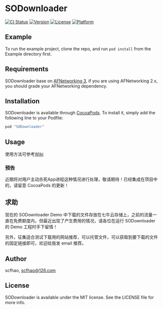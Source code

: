 # SODownloader

[![CI Status](http://img.shields.io/travis/scfhao/SODownloader.svg?style=flat)](https://travis-ci.org/scfhao/SODownloader)
[![Version](https://img.shields.io/cocoapods/v/SODownloader.svg?style=flat)](http://cocoapods.org/pods/SODownloader)
[![License](https://img.shields.io/cocoapods/l/SODownloader.svg?style=flat)](http://cocoapods.org/pods/SODownloader)
[![Platform](https://img.shields.io/cocoapods/p/SODownloader.svg?style=flat)](http://cocoapods.org/pods/SODownloader)

## Example

To run the example project, clone the repo, and run `pod install` from the Example directory first.

## Requirements

SODownloader base on [AFNetworking 3](https://github.com/AFNetworking/AFNetworking), if you are using AFNetworking 2.x, you should grade your AFNetworking dependency.

## Installation

SODownloader is available through [CocoaPods](http://cocoapods.org). To install
it, simply add the following line to your Podfile:

```ruby
pod "SODownloader"
```

## Usage

使用方法可参考[Wiki](https://github.com/scfhao/SODownloader/wiki)

### 预告

近期将对用户主动杀死App进程这种情况进行处理，敬请期待！已经集成在项目中的，请留意 CocoaPods 的更新！

## 求助

现在的 SODownloader Demo 中下载的文件存放在七牛云存储上，之前的流量一直在免费额度内，但最近出现了产生费用的情况，请各位在运行 SODownloader 的 Demo 工程时手下留情！

另外，征集适合测试下载用的网站推荐，可以托管文件，可以获取到要下载的文件的固定链接即可，欢迎给我发 email 推荐。

## Author

scfhao, scfhao@126.com

## License

SODownloader is available under the MIT license. See the LICENSE file for more info.
